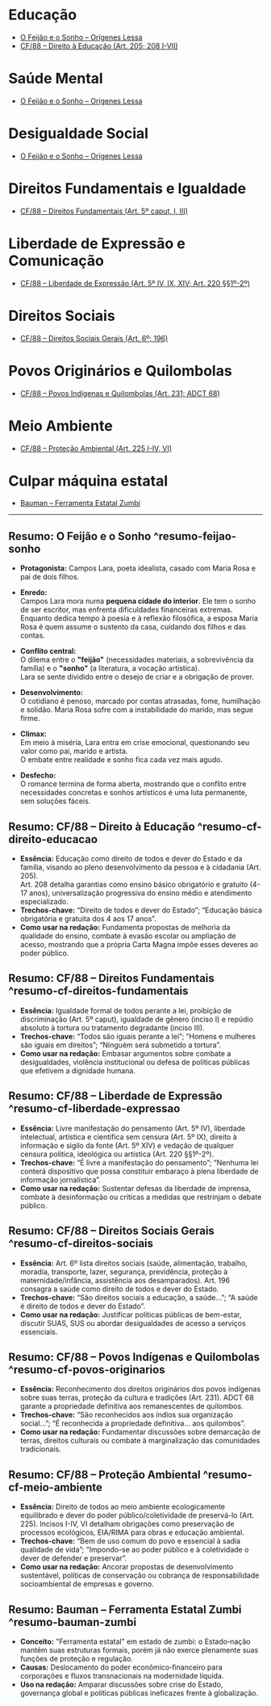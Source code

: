 # Educação
- [O Feijão e o Sonho – Orígenes Lessa](#resumo-feijao-sonho)
- [CF/88 – Direito à Educação (Art. 205; 208 I-VII)](#resumo-cf-direito-educacao)

# Saúde Mental
- [O Feijão e o Sonho – Orígenes Lessa](#resumo-feijao-sonho)

# Desigualdade Social
- [O Feijão e o Sonho – Orígenes Lessa](#resumo-feijao-sonho)

# Direitos Fundamentais e Igualdade
- [CF/88 – Direitos Fundamentais (Art. 5º caput, I, III)](#resumo-cf-direitos-fundamentais)

# Liberdade de Expressão e Comunicação
- [CF/88 – Liberdade de Expressão (Art. 5º IV, IX, XIV; Art. 220 §§1º-2º)](#resumo-cf-liberdade-expressao)

# Direitos Sociais
- [CF/88 – Direitos Sociais Gerais (Art. 6º; 196)](#resumo-cf-direitos-sociais)

# Povos Originários e Quilombolas
- [CF/88 – Povos Indígenas e Quilombolas (Art. 231; ADCT 68)](#resumo-cf-povos-originarios)

# Meio Ambiente
- [CF/88 – Proteção Ambiental (Art. 225 I-IV, VI)](#resumo-cf-meio-ambiente)

# Culpar máquina estatal 
- [Bauman – Ferramenta Estatal Zumbi](##resumo-bauman-zumbi)

---

## Resumo: O Feijão e o Sonho ^resumo-feijao-sonho

- **Protagonista:** Campos Lara, poeta idealista, casado com Maria Rosa e pai de dois filhos.

- **Enredo:**  
  Campos Lara mora numa **pequena cidade do interior**. Ele tem o sonho de ser escritor, mas enfrenta dificuldades financeiras extremas.  
  Enquanto dedica tempo à poesia e à reflexão filosófica, a esposa Maria Rosa é quem assume o sustento da casa, cuidando dos filhos e das contas.

- **Conflito central:**  
  O dilema entre o **"feijão"** (necessidades materiais, a sobrevivência da família) e o **"sonho"** (a literatura, a vocação artística).  
  Lara se sente dividido entre o desejo de criar e a obrigação de prover.

- **Desenvolvimento:**  
  O cotidiano é penoso, marcado por contas atrasadas, fome, humilhação e solidão. Maria Rosa sofre com a instabilidade do marido, mas segue firme.

- **Climax:**  
  Em meio à miséria, Lara entra em crise emocional, questionando seu valor como pai, marido e artista.  
  O embate entre realidade e sonho fica cada vez mais agudo.

- **Desfecho:**  
  O romance termina de forma aberta, mostrando que o conflito entre necessidades concretas e sonhos artísticos é uma luta permanente, sem soluções fáceis.

## Resumo: CF/88 – Direito à Educação ^resumo-cf-direito-educacao
- **Essência:** Educação como direito de todos e dever do Estado e da família, visando ao pleno desenvolvimento da pessoa e à cidadania (Art. 205).  
  Art. 208 detalha garantias como ensino básico obrigatório e gratuito (4-17 anos), universalização progressiva do ensino médio e atendimento especializado.  
- **Trechos-chave:** “Direito de todos e dever do Estado”; “Educação básica obrigatória e gratuita dos 4 aos 17 anos”.  
- **Como usar na redação:** Fundamenta propostas de melhoria da qualidade do ensino, combate à evasão escolar ou ampliação de acesso, mostrando que a própria Carta Magna impõe esses deveres ao poder público.

## Resumo: CF/88 – Direitos Fundamentais ^resumo-cf-direitos-fundamentais
- **Essência:** Igualdade formal de todos perante a lei, proibição de discriminação (Art. 5º caput), igualdade de gênero (inciso I) e repúdio absoluto à tortura ou tratamento degradante (inciso III).  
- **Trechos-chave:** “Todos são iguais perante a lei”; “Homens e mulheres são iguais em direitos”; “Ninguém será submetido a tortura”.  
- **Como usar na redação:** Embasar argumentos sobre combate a desigualdades, violência institucional ou defesa de políticas públicas que efetivem a dignidade humana.

## Resumo: CF/88 – Liberdade de Expressão ^resumo-cf-liberdade-expressao
- **Essência:** Livre manifestação do pensamento (Art. 5º IV), liberdade intelectual, artística e científica sem censura (Art. 5º IX), direito à informação e sigilo da fonte (Art. 5º XIV) e vedação de qualquer censura política, ideológica ou artística (Art. 220 §§1º-2º).  
- **Trechos-chave:** “É livre a manifestação do pensamento”; “Nenhuma lei conterá dispositivo que possa constituir embaraço à plena liberdade de informação jornalística”.  
- **Como usar na redação:** Sustentar defesas da liberdade de imprensa, combate à desinformação ou críticas a medidas que restrinjam o debate público.

## Resumo: CF/88 – Direitos Sociais Gerais ^resumo-cf-direitos-sociais
- **Essência:** Art. 6º lista direitos sociais (saúde, alimentação, trabalho, moradia, transporte, lazer, segurança, previdência, proteção à maternidade/infância, assistência aos desamparados). Art. 196 consagra a saúde como direito de todos e dever do Estado.  
- **Trechos-chave:** “São direitos sociais a educação, a saúde…”; “A saúde é direito de todos e dever do Estado”.  
- **Como usar na redação:** Justificar políticas públicas de bem-estar, discutir SUAS, SUS ou abordar desigualdades de acesso a serviços essenciais.

## Resumo: CF/88 – Povos Indígenas e Quilombolas ^resumo-cf-povos-originarios
- **Essência:** Reconhecimento dos direitos originários dos povos indígenas sobre suas terras, proteção da cultura e tradições (Art. 231). ADCT 68 garante a propriedade definitiva aos remanescentes de quilombos.  
- **Trechos-chave:** “São reconhecidos aos índios sua organização social…”; “É reconhecida a propriedade definitiva… aos quilombos”.  
- **Como usar na redação:** Fundamentar discussões sobre demarcação de terras, direitos culturais ou combate à marginalização das comunidades tradicionais.

## Resumo: CF/88 – Proteção Ambiental ^resumo-cf-meio-ambiente
- **Essência:** Direito de todos ao meio ambiente ecologicamente equilibrado e dever do poder público/coletividade de preservá-lo (Art. 225). Incisos I-IV, VI detalham obrigações como preservação de processos ecológicos, EIA/RIMA para obras e educação ambiental.  
- **Trechos-chave:** “Bem de uso comum do povo e essencial à sadia qualidade de vida”; “Impondo-se ao poder público e à coletividade o dever de defender e preservar”.  
- **Como usar na redação:** Ancorar propostas de desenvolvimento sustentável, políticas de conservação ou cobrança de responsabilidade socioambiental de empresas e governo.




## Resumo: Bauman – Ferramenta Estatal Zumbi ^resumo-bauman-zumbi
- **Conceito:** "Ferramenta estatal" em estado de zumbi: o Estado‑nação mantém suas estruturas formais, porém já não exerce plenamente suas funções de proteção e regulação.  
- **Causas:** Deslocamento do poder econômico‑financeiro para corporações e fluxos transnacionais na modernidade líquida.  
- **Uso na redação:** Amparar discussões sobre crise do Estado, governança global e políticas públicas ineficazes frente à globalização.